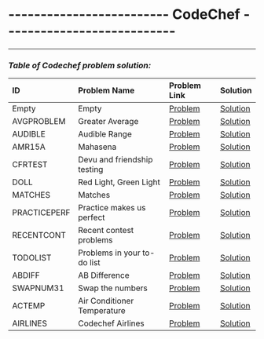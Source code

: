 # ------------------------- CodeChef ---------------------------

---

###         ***Table of Codechef problem solution:***

|  ID  | Problem Name  | Problem Link | Solution |
|:-    |:-             |:-            |:-        |
|Empty| Empty |[Problem](llllll)|[Solution](lllllllll)|
|AVGPROBLEM| Greater Average |[Problem](https://www.codechef.com/practice/course/logical-problems/DIFF800/problems/AVGPROBLEM)|[Solution](https://github.com/mdshakibsami/Codechef/blob/main/math/AVGPROBLEM.c)|
|AUDIBLE| Audible Range |[Problem](https://www.codechef.com/practice/course/basic-programming-concepts/DIFF500/problems/AUDIBLE)|[Solution](https://github.com/mdshakibsami/Codechef/blob/main/math/AUDIBLE.c)|
|AMR15A| Mahasena |[Problem](https://www.codechef.com/TSTIND16/problems-old/AMR15A)|[Solution](https://github.com/mdshakibsami/Codechef/blob/main/math/AMR15A.c)|
|CFRTEST| Devu and friendship testing|[Problem](https://www.codechef.com/practice/course/arrays-strings-sorting/INTARR01/problems/CFRTEST)|[Solution](https://github.com/mdshakibsami/Codechef/blob/main/Array/CFRTEST.cpp) |
|DOLL| Red Light, Green Light|[Problem](https://www.codechef.com/INFI21B/problems-old/DOLL)|[Solution](https://github.com/mdshakibsami/Codechef/blob/main/Array/DOLL.cpp)|
|MATCHES| Matches|[Problem](https://www.codechef.com/MAY19A/problems-old/MATCHS)|[Solution](https://github.com/mdshakibsami/Codechef/blob/main/Array/MATCHES.cpp)|
|PRACTICEPERF|Practice makes us perfect|[Problem](https://www.codechef.com/practice/course/basic-programming-concepts/DIFF500/problems/PRACTICEPERF)|[Solution](https://github.com/mdshakibsami/Codechef/blob/main/Array/PRACTICEPERF.cpp)|
|RECENTCONT|  Recent contest problems|[Problem](https://www.codechef.com/practice/course/logical-problems/DIFF800/problems/RECENTCONT)|[Solution](https://github.com/mdshakibsami/Codechef/blob/main/Array/RECENTCONT.cpp)|
|TODOLIST| Problems in your to-do list |[Problem](https://www.codechef.com/practice/course/logical-problems/DIFF800/problems/TODOLIST)|[Solution](https://github.com/mdshakibsami/Codechef/blob/main/Array/TODOLIST.cpp)|
|ABDIFF| AB Difference |[Problem](https://www.codechef.com/practice/course/javascript/PRACTICEJS02/problems/ABDIFF)|[Solution](https://github.com/mdshakibsami/Codechef/blob/main/contest/ABDIFF.cpp)|
|SWAPNUM31| Swap the numbers |[Problem](https://www.codechef.com/practice/course/4-star-difficulty-problems/DIFF1900/problems/SWAPNUM31)|[Solution](https://github.com/mdshakibsami/Codechef/blob/main/contest/SWAPNUM31.cpp)|
|ACTEMP| Air Conditioner Temperature |[Problem](https://www.codechef.com/practice/course/logical-problems/DIFF800/problems/ACTEMP)|[Solution](https://github.com/mdshakibsami/Codechef/blob/main/math/ACTEMP.c)|
|AIRLINES| Codechef Airlines |[Problem](https://www.codechef.com/practice/course/basic-programming-concepts/DIFF500/problems/AIRLINES)|[Solution](https://github.com/mdshakibsami/Codechef/blob/main/math/AIRLINES.c)|




